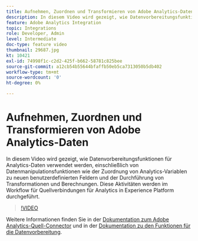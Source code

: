 ```yaml
---
title: Aufnehmen, Zuordnen und Transformieren von Adobe Analytics-Daten
description: In diesem Video wird gezeigt, wie Datenvorbereitungsfunktionen für Analytics-Daten verwendet werden, einschließlich von Datenmanipulationsfunktionen wie der Zuordnung von Analytics-Variablen zu neuen benutzerdefinierten Feldern und der Durchführung von Transformationen und Berechnungen. Diese Aktivitäten werden im Workflow für Quellverbindungen für Analytics in Experience Platform durchgeführt.
feature: Adobe Analytics Integration
topic: Integrations
role: Developer, Admin
level: Intermediate
doc-type: feature video
thumbnail: 29687.jpg
kt: 10421
exl-id: 74998f1c-c2d2-425f-b662-58781c825bee
source-git-commit: a12cb54b55644bfaffb50eb5ca7313050b5db402
workflow-type: tm+mt
source-wordcount: '0'
ht-degree: 0%

---
```


# Aufnehmen, Zuordnen und Transformieren von Adobe Analytics-Daten

In diesem Video wird gezeigt, wie Datenvorbereitungsfunktionen für Analytics-Daten verwendet werden, einschließlich von Datenmanipulationsfunktionen wie der Zuordnung von Analytics-Variablen zu neuen benutzerdefinierten Feldern und der Durchführung von Transformationen und Berechnungen. Diese Aktivitäten werden im Workflow für Quellverbindungen für Analytics in Experience Platform durchgeführt.

>[!VIDEO](https://video.tv.adobe.com/v/3432289?quality=12&learn=on&captions=ger)

Weitere Informationen finden Sie in der [Dokumentation zum Adobe Analytics-Quell-Connector](https://experienceleague.adobe.com/docs/experience-platform/sources/ui-tutorials/create/adobe-applications/analytics.html?lang=de) und in der [Dokumentation zu den Funktionen für die Datenvorbereitung](https://experienceleague.adobe.com/docs/experience-platform/data-prep/functions.html?lang=de).
